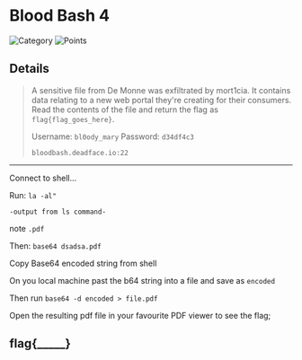 # Blood Bash 4
![Category](http://img.shields.io/badge/Category-Forensics-orange?style=for-the-badge) ![Points](http://img.shields.io/badge/Points-200-brightgreen?style=for-the-badge)

## Details

>A sensitive file from De Monne was exfiltrated by mort1cia. It contains data relating to a new web portal they're creating for their consumers. Read the contents of the file and return the flag as `flag{flag_goes_here}`.
>
> Username: `bl0ody_mary`
> Password: `d34df4c3`
>
> `bloodbash.deadface.io:22`
---

Connect to shell...

Run: `la -al"`

```
-output from ls command-
```

note `.pdf`

Then: `base64 dsadsa.pdf`

Copy Base64 encoded string from shell

On you local machine past the b64 string into a file and save as `encoded`

Then run `base64 -d encoded > file.pdf`

Open the resulting pdf file in your favourite PDF viewer to see the flag;

## flag{_____}
